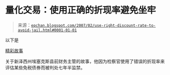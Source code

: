 <!--yml

分类：未分类

日期：2024-05-12 19:25:04

-->

# 量化交易：使用正确的折现率避免坐牢

> 来源：[`epchan.blogspot.com/2007/02/use-right-discount-rate-to-avoid-jail.html#0001-01-01`](http://epchan.blogspot.com/2007/02/use-right-discount-rate-to-avoid-jail.html#0001-01-01)

以下是

[精彩故事](http://www.fenews.com/fet_issues/2007/feb/house-monfeb12thfet.html)

关于新泽西州埃塞克斯县前财务主管的故事，他因为检察官使用了错误的折现率来评估某些免税债券而被判处七年半监禁。
